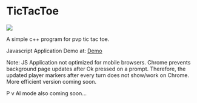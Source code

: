 # TicTacToe
![](https://travis-ci.org/ShreyansR/TicTacToe.svg?branch=master)

A simple c++ program for pvp tic tac toe.

Javascript Application Demo at: [Demo](https://shreyansr.github.io/TicTacToe/index.html)

Note: JS Application not optimized for mobile browsers. Chrome prevents background page updates after Ok pressed on a prompt. Therefore, the updated player markers after every turn does not show/work on Chrome. More efficient version coming soon.

P v AI mode also coming soon...
